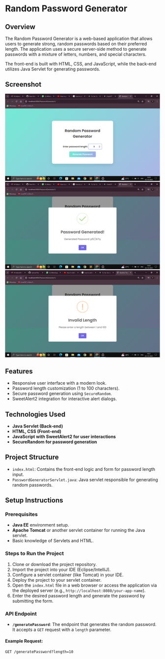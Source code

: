 # Random Password Generator

## Overview

The Random Password Generator is a web-based application that allows users to generate strong, random passwords based on their preferred length. The application uses a secure server-side method to generate passwords with a mixture of letters, numbers, and special characters.

The front-end is built with HTML, CSS, and JavaScript, while the back-end utilizes Java Servlet for generating passwords.

## Screenshot
![image alt](https://github.com/Kalavathi18/secure-key-generator18/blob/610685a1d0fe69ea0b47da8258760b9d437bd048/Screenshot%20(166).png)
![image alt](https://github.com/Kalavathi18/secure-key-generator18/blob/27a0f0c3586ec991422330fe8825e030ce9b11d7/Screenshot%20(167).png)
![image alt](https://github.com/Kalavathi18/secure-key-generator18/blob/27a0f0c3586ec991422330fe8825e030ce9b11d7/Screenshot%20(168).png)


## Features

- Responsive user interface with a modern look.
- Password length customization (1 to 100 characters).
- Secure password generation using `SecureRandom`.
- SweetAlert2 integration for interactive alert dialogs.

## Technologies Used

- **Java Servlet (Back-end)**
- **HTML, CSS (Front-end)**
- **JavaScript with SweetAlert2 for user interactions**
- **SecureRandom for password generation**

## Project Structure

- `index.html`: Contains the front-end logic and form for password length input.
- `PasswordGeneratorServlet.java`: Java servlet responsible for generating random passwords.
  

## Setup Instructions

### Prerequisites

- **Java EE** environment setup.
- **Apache Tomcat** or another servlet container for running the Java servlet.
- Basic knowledge of Servlets and HTML.

### Steps to Run the Project

1. Clone or download the project repository.
2. Import the project into your IDE (Eclipse/IntelliJ).
3. Configure a servlet container (like Tomcat) in your IDE.
4. Deploy the project to your servlet container.
5. Open the `index.html` file in a web browser or access the application via the deployed server (e.g., `http://localhost:8080/your-app-name`).
6. Enter the desired password length and generate the password by submitting the form.

### API Endpoint

- **`/generatePassword`**: The endpoint that generates the random password. It accepts a `GET` request with a `length` parameter.

#### Example Request:

```http
GET /generatePassword?length=10
